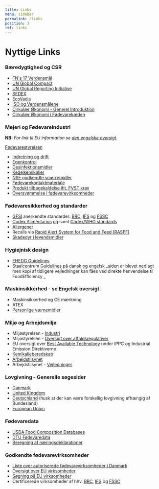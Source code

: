 ```yaml
---
title: Links
menu: sidebar
permalink: /links
position: 3
ref: links
---
```


# Nyttige Links

### Bæredygtighed og CSR

* [FN's 17 Verdensmål][21]
* [UN Global Compact][22]
* [UN Global Reporting Initiative][23]
* [SEDEX][24]
* [EcoVadis][25]
* [ISO og Verdensmålene][26]
* [Cirkulær Økonomi - Generel Introduktion][27]
* [Cirkulær Økonomi i Fødevarekæden][28]

### Mejeri og Fødevareindustri

**NB:** _For link til EU information se [den engelske oversigt](/en/links)._

[Fødevarestyrelsen][29]

* [Indretning og drift][30]
* [Egenkontrol][31]
* [Desinfektionsmidler][32]
* [Kedelkemikalier][33]
* [NSF godkendte smørremidler][34]
* [Fødevarekontaktmateriale][35]
* [Produkt tilbagekaldelse iht. FVST krav][36]
* [Oversvømmelse i fødevarevirksomheder][37]

### Fødevaresikkerhed og standarder

* [GFSI][38] anerkendte standarder: [BRC][39], [IFS][40] og [FSSC][41]
* [Codex Alimentarius][42] [og][42] samt [Codex/WHO standards][43]
* [Allergener][44]
* Recalls via [Rapid Alert System for Food and Feed (RASFF)][45]
* [Skadedyr i levendsmidler][46]

### Hygiejnisk design

* [EHEDG Guidelines][47]
* [Staalcentrum Guidelines på dansk og engelsk][48] _siden er blevet nedlagt men kopi af tidligere vejledninger kan fåes ved direkte henvendelse til FoodEfficiency _

### Maskinsikkerhed - se Engelsk oversigt.
* Maskinsikkerhed og CE mærkning
* ATEX 
* [Personlige værnemidler][49]

### Miljø og Arbejdsmiljø

* Miljøstyrelsen - [Industri][50]
* Miljøstyrelsen - [Oversigt over affaldsregulativer][51]
* EU oversigt over [Best Available Technology][52] under IPPC og Industrial Emission Direktiverne 
* [Kemikalieberedskab][53]
* [Arbejdstilsynet][54]
* Arbejdstilsynet - [Vejledninger][55]

### Lovgivning - Generelle søgesider
* [Danmark][56] 
* [United Kingdom][57]
* [Deutschland][58] (husk at der kan være forskellig lovgivning afhængig af Bundesland)
* [European Union][59]

### Fødevaredata

* [USDA Food Composition Databases][60]
* [DTU Fødevaredata][61]
* [Beregning af næringsdeklarationer][62]

### Godkendte fødevarevirksomheder

* [Liste over autoriserede fødevarevirksomheder i Danmark][63]
* [Oversigt over EU virksomheder][64]
* [Søgning på EU virksomheder][65]
* Certificerede virksomheder af hhv. [BRC][66], [IFS][67] og [FSSC][68]

[21]: https://www.verdensmaalene.dk/ "https://www.verdensmaalene.dk/"
[22]: https://www.unglobalcompact.org/ "https://www.unglobalcompact.org/"
[23]: https://www.globalreporting.org/ "https://www.globalreporting.org/"
[24]: https://www.sedex.com/ "https://www.sedex.com/"
[25]: https://ecovadis.com/ "https://ecovadis.com/"
[26]: https://www.iso.org/sdgs.html "https://www.iso.org/sdgs.html"
[27]: https://www.ellenmacarthurfoundation.org/circular-economy/concept "https://www.ellenmacarthurfoundation.org/circular-economy/concept"
[28]: http://circulareconomy.fooddrinkeurope.eu/ "http://circulareconomy.fooddrinkeurope.eu/"
[29]: https://www.foedevarestyrelsen.dk/Sider/forside.aspx "https://www.foedevarestyrelsen.dk/Sider/forside.aspx"
[30]: https://www.foedevarestyrelsen.dk/Leksikon/Sider/Indretning-og-drift-af-f%C3%B8devarevirksomheder.aspx "https://www.foedevarestyrelsen.dk/Leksikon/Sider/Indretning-og-drift-af-f%C3%B8devarevirksomheder.aspx"
[31]: https://www.foedevarestyrelsen.dk/Selvbetjening/Guides/Sider/Det-skal-du-vide-om-egenkontrol-i-foedevarevirksomheder.aspx "https://www.foedevarestyrelsen.dk/Selvbetjening/Guides/Sider/Det-skal-du-vide-om-egenkontrol-i-foedevarevirksomheder.aspx"
[32]: https://www.foedevarestyrelsen.dk/Leksikon/Sider/Desinfektionsmidler-i-f%C3%B8devareindustri-og-landbrug.aspx "https://www.foedevarestyrelsen.dk/Leksikon/Sider/Desinfektionsmidler-i-f%C3%B8devareindustri-og-landbrug.aspx"
[33]: https://www.foedevarestyrelsen.dk/SiteCollectionDocuments/Kemi%20og%20foedevarekvalitet/Desinfektionsmidler/Positivliste%20til%20hjemmesiden%2022-02-2019.pdf "https://www.foedevarestyrelsen.dk/SiteCollectionDocuments/Kemi%20og%20foedevarekvalitet/Desinfektionsmidler/Positivliste%20til%20hjemmesiden%2022-02-2019.pdf"
[34]: http://info.nsf.org/USDA/categories.html#P1 "http://info.nsf.org/USDA/categories.html#P1"
[35]: https://www.foedevarestyrelsen.dk/Foedevarer/Fodevarekontaktmaterialer/Sider/default.aspx "https://www.foedevarestyrelsen.dk/Foedevarer/Fodevarekontaktmaterialer/Sider/default.aspx"
[36]: https://www.foedevarestyrelsen.dk/Selvbetjening/Vejledninger/Tilbagetraekningsvejledningen/Sider/default.aspx "https://www.foedevarestyrelsen.dk/Selvbetjening/Vejledninger/Tilbagetraekningsvejledningen/Sider/default.aspx"
[37]: https://www.foedevarestyrelsen.dk/Leksikon/Sider/Oversv%C3%B8mmelse-i-f%C3%B8devarevirksomheden.aspx "https://www.foedevarestyrelsen.dk/Leksikon/Sider/Oversv%C3%B8mmelse-i-f%C3%B8devarevirksomheden.aspx"
[38]: http://www.mygfsi.com/ "http://www.mygfsi.com/"
[39]: https://www.brcgs.com/ "https://www.brcgs.com/"
[40]: https://www.ifs-certification.com/index.php/en/standards "https://www.ifs-certification.com/index.php/en/standards"
[41]: http://www.fssc22000.com/documents/home.xml?lang=en "http://www.fssc22000.com/documents/home.xml?lang=en"
[42]: http://www.fao.org/fao-who-codexalimentarius/en/ "http://www.fao.org/fao-who-codexalimentarius/en/"
[43]: http://www.fao.org/fao-who-codexalimentarius/codex-texts/list-standards/en/ "http://www.fao.org/fao-who-codexalimentarius/codex-texts/list-standards/en/"
[44]: http://farrp.unl.edu/reg-sit-food-allergens "http://farrp.unl.edu/reg-sit-food-allergens"
[45]: http://ec.europa.eu/food/safety/rasff/index_en.htm "http://ec.europa.eu/food/safety/rasff/index_en.htm"
[46]: https://www.pestium.dk/skadedyr-i-levnedsmidler/ "https://www.pestium.dk/skadedyr-i-levnedsmidler/"
[47]: http://www.ehedg.org/?nr=9&lang=en "http://www.ehedg.org/?nr=9&lang=en"
[48]: https://staalcentrum.dk/videntank/ "https://staalcentrum.dk/videntank/"
[49]: https://www.sik.dk/erhverv/produkter/love-og-regler/personlige-vaernemidler/regler-personlige-vaernemidler "https://www.sik.dk/erhverv/produkter/love-og-regler/personlige-vaernemidler/regler-personlige-vaernemidler"
[50]: https://mst.dk/erhverv/industri/ "https://mst.dk/erhverv/industri/"
[51]: https://nstar.ens.dk/PublicMunicipalityStatusPage.aspx "https://nstar.ens.dk/PublicMunicipalityStatusPage.aspx"
[52]: http://eippcb.jrc.ec.europa.eu/reference/ "http://eippcb.jrc.ec.europa.eu/reference/"
[53]: http://kemikalieberedskab.brs.dk/farligestoffer/ "http://kemikalieberedskab.brs.dk/farligestoffer/"
[54]: https://amid.dk/da/ "https://amid.dk/da/"
[55]: http://arbejdstilsynet.dk/da/regler/at-vejledninger  "http://arbejdstilsynet.dk/da/regler/at-vejledninger "
[56]: https://www.retsinformation.dk/ "https://www.retsinformation.dk/"
[57]: http://www.legislation.gov.uk/ "http://www.legislation.gov.uk/"
[58]: http://www.gesetze-im-internet.de/index.html "http://www.gesetze-im-internet.de/index.html"
[59]: http://eur-lex.europa.eu/browse/summaries.html "http://eur-lex.europa.eu/browse/summaries.html"
[60]: https://ndb.nal.usda.gov/ndb/search/list "https://ndb.nal.usda.gov/ndb/search/list"
[61]: http://frida.fooddata.dk/ "http://frida.fooddata.dk/"
[62]: http://deklaration.fooddata.dk/ "http://deklaration.fooddata.dk/"
[63]: https://www.foedevarestyrelsen.dk/Kontrol/Autorisation/Sider/Forside.aspx "https://www.foedevarestyrelsen.dk/Kontrol/Autorisation/Sider/Forside.aspx"
[64]: http://ec.europa.eu/food/safety/biosafety/food_hygiene/eu_food_establishments/index_en.htm "http://ec.europa.eu/food/safety/biosafety/food_hygiene/eu_food_establishments/index_en.htm"
[65]: http://www.eucode.info/ "http://www.eucode.info/"
[66]: https://brcdirectory.co.uk/ "https://brcdirectory.co.uk/"
[67]: https://www.ifs-certification.com/index.php/en/?SID=204a0cb9a0fc3e8bfecf4f8de4f93d98&page=home&content=pruefinstitute_detail&desc=institutes&language=english&id=362 "https://www.ifs-certification.com/index.php/en/?SID=204a0cb9a0fc3e8bfecf4f8de4f93d98&page=home&content=pruefinstitute_detail&desc=institutes&language=english&id=362"
[68]: https://www.fssc22000.com/certified-organizations/# "https://www.fssc22000.com/certified-organizations/#"
